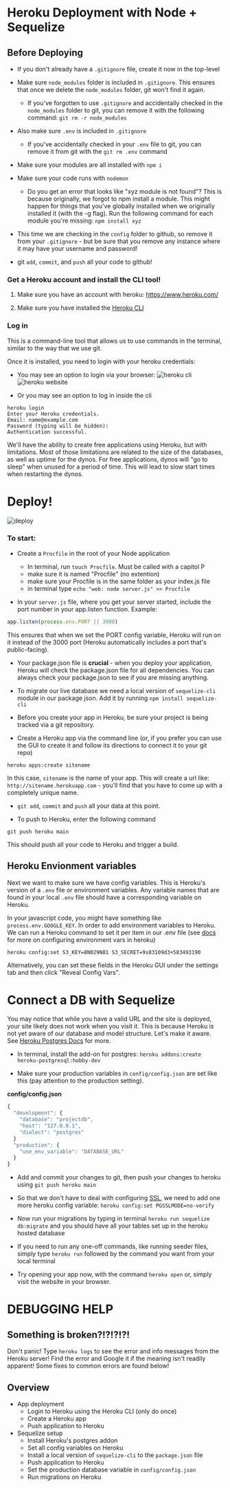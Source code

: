 # Heroku Deployment with Node + Sequelize


## Before Deploying
* If you don't already have a `.gitignore` file, create it now in the top-level
* Make sure `node_modules` folder is included in `.gitignore`. This ensures that once we delete the `node_modules` folder, git won't find it again.
  * If you've forgotten to use `.gitignore` and accidentally checked in the `node_modules` folder to git, you can remove it with the following command: `git rm -r node_modules`
* Also make sure `.env` is included in `.gitignore`
  * If you've accidentally checked in your `.env` file to git, you can remove it from git with the `git rm .env` command

* Make sure your modules are all installed with `npm i`
* Make sure your code runs with `nodemon`
  * Do you get an error that looks like "xyz module is not found"? This is because originally, we forgot to npm install a module. This might happen for things that you've globally installed when we originally installed it (with the -g flag). Run the following command for each module you're missing:
  `npm install xyz`
* This time we are checking in the `config` folder to github, so remove it from your `.gitignore` - but be sure that you remove any instance where it may have your username and password!
* git `add`, `commit`, and `push` all your code to github! 

### Get a Heroku account and install the CLI tool!

1. Make sure you have an account with heroku: https://www.heroku.com/

2. Make sure you have installed the [Heroku CLI](https://devcenter.heroku.com/articles/heroku-cli)

### Log in

This is a command-line tool that allows us to use commands in the terminal, similar to the way that we use git.

Once it is installed, you need to login with your heroku credentials:

* You may see an option to login via your browser:
![heroku cli](assets/heroku-cli.png)
![heroku website](assets/heroku.png)

* Or you may see an option to log in inside the cli
```
heroku login
Enter your Heroku credentials.
Email: name@example.com
Password (typing will be hidden):
Authentication successful.
```

We'll have the ability to create free applications using Heroku, but with limitations. Most of those limitations are related to the size of the databases, as well as uptime for the dynos. For free applications, dynos will "go to sleep" when unused for a period of time. This will lead to slow start times when restarting the dynos.

# Deploy!
![deploy](assets/snail_deploy.gif)

### To start:

* Create a `Procfile` in the root of your Node application
  * In terminal, run `touch Procfile`. Must be called with a capitol P
  * make sure it is named "Procfile" (no extention)
  * make sure your Procfile is in the same folder as your index.js file
  * in terminal type `echo "web: node server.js" >> Procfile`

* In your `server.js` file, where you get your server started, include the port number in your app.listen function. Example:

```js
app.listen(process.env.PORT || 3000)
```

This ensures that when we set the PORT config variable, Heroku will run on it instead of the 3000 port (Heroku automatically includes a port that's public-facing).

* Your package.json file is **crucial** - when you deploy your application, Heroku will check the package.json file for all dependencies. You can always check your package.json to see if you are missing anything.

* To migrate our live database we need a local version of `sequelize-cli` module in our package json. Add it by running `npm install sequelize-cli`

* Before you create your app in Heroku, be sure your project is being tracked via a git repository.

* Create a Heroku app via the command line (or, if you prefer you can use the GUI to create it and follow its directions to connect it to your git repo)

```
heroku apps:create sitename
```

In this case, `sitename` is the name of your app. This will create a url like: `http://sitename.herokuapp.com` - you'll find that you have to come up with a completely unique name.

* `git add`, `commit` and `push` all your data at this point.

* To push to Heroku, enter the following command

```
git push heroku main
```

This should push all your code to Heroku and trigger a build.

## Heroku Envionment variables

Next we want to make sure we have config variables. This is Heroku's version of a `.env` file or environment variables. Any variable names that are found in your local `.env` file should have a corresponding variable on Heroku.

In your javascript code, you might have something like `process.env.GOOGLE_KEY`.
In order to add environment variables to Heroku. We can run a Heroku command to set it per item in our .env file (see [docs](https://devcenter.heroku.com/articles/config-vars#set-a-config-var) for more on configuring environment vars in heroku)

```
heroku config:set S3_KEY=8N029N81 S3_SECRET=9s83109d3+583493190
```

Alternatively, you can set these fields in the Heroku GUI under the settings tab and then click "Reveal Config Vars".

# Connect a DB with Sequelize
You may notice that while you have a valid URL and the site is deployed, your site likely does not work when you visit it. This is because Heroku is not yet aware of our database and model structure. Let's make it aware. See [Heroku Postgres Docs](https://elements.heroku.com/addons/heroku-postgresql) for more.

* In terminal, install the add-on for postgres: `heroku addons:create heroku-postgresql:hobby-dev`

* Make sure your production variables in `config/config.json` are set like this (pay attention to the production setting).


**config/config.json**
```js
{
  "development": {
    "database": "projectdb",
    "host": "127.0.0.1",
    "dialect": "postgres"
  }
  "production": {
    "use_env_variable": "DATABASE_URL"
  }
}
```
* Add and commit your changes to git, then push your changes to heroku using `git push heroku main`

* So that we don't have to deal with configuring [SSL](https://www.globalsign.com/en/ssl-information-center/what-is-an-ssl-certificate), we need to add one more heroku config variable: `heroku config:set PGSSLMODE=no-verify`

* Now run your migrations by typing in terminal `heroku run sequelize db:migrate` and you should have all your tables set up in the heroku hosted database


* If you need to run any one-off commands, like running seeder files, simply type `heroku run` followed by the command you want from your local terminal

* Try opening your app now, with the command `heroku open` or, simply visit the website in your browser.

# DEBUGGING HELP

## Something is broken?!?!?!?!

Don't panic! Type `heroku logs` to see the error and info messages from the Heroku server! Find the error and Google it if the meaning isn't readily apparent! Some fixes to common errors are found below!

## Overview

* App deployment
  * Login to Heroku using the Heroku CLI (only do once)
  * Create a Heroku app
  * Push application to Heroku
* Sequelize setup
  * Install Heroku's postgres addon
  * Set all config variables on Heroku
  * Install a local version of `sequelize-cli` to the `package.json` file
  * Push application to Heroku
  * Set the production database variable in `config/config.json`
  * Run migrations on Heroku
